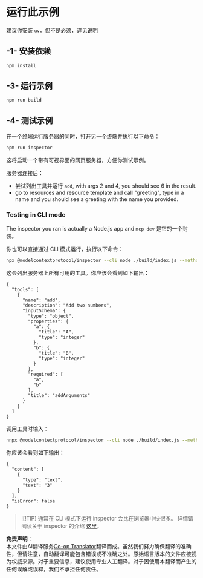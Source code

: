 <!--
CO_OP_TRANSLATOR_METADATA:
{
  "original_hash": "ac67652abc453e2a7e2c75cd7a8897ae",
  "translation_date": "2025-05-16T15:10:45+00:00",
  "source_file": "03-GettingStarted/01-first-server/solution/typescript/README.md",
  "language_code": "zh"
}
-->
# 运行此示例

建议你安装 `uv`，但不是必须，详见[说明](https://docs.astral.sh/uv/#highlights)

## -1- 安装依赖

```bash
npm install
```

## -3- 运行示例

```bash
npm run build
```

## -4- 测试示例

在一个终端运行服务器的同时，打开另一个终端并执行以下命令：

```bash
npm run inspector
```

这将启动一个带有可视界面的网页服务器，方便你测试示例。

服务器连接后：

- 尝试列出工具并运行 `add`, with args 2 and 4, you should see 6 in the result.
- go to resources and resource template and call "greeting", type in a name and you should see a greeting with the name you provided.

### Testing in CLI mode

The inspector you ran is actually a Node.js app and `mcp dev` 是它的一个封装。

你也可以直接通过 CLI 模式运行，执行以下命令：

```bash
npx @modelcontextprotocol/inspector --cli node ./build/index.js --method tools/list
```

这会列出服务器上所有可用的工具。你应该会看到如下输出：

```text
{
  "tools": [
    {
      "name": "add",
      "description": "Add two numbers",
      "inputSchema": {
        "type": "object",
        "properties": {
          "a": {
            "title": "A",
            "type": "integer"
          },
          "b": {
            "title": "B",
            "type": "integer"
          }
        },
        "required": [
          "a",
          "b"
        ],
        "title": "addArguments"
      }
    }
  ]
}
```

调用工具时输入：

```bash
nnpx @modelcontextprotocol/inspector --cli node ./build/index.js --method tools/call --tool-name add --tool-arg a=1 --tool-arg b=2
```

你应该会看到如下输出：

```text
{
  "content": [
    {
      "type": "text",
      "text": "3"
    }
  ],
  "isError": false
}
```

> ![!TIP]
> 通常在 CLI 模式下运行 inspector 会比在浏览器中快很多。
> 详情请阅读关于 inspector 的介绍 [这里](https://github.com/modelcontextprotocol/inspector)。

**免责声明**：  
本文件由AI翻译服务[Co-op Translator](https://github.com/Azure/co-op-translator)翻译而成。虽然我们努力确保翻译的准确性，但请注意，自动翻译可能包含错误或不准确之处。原始语言版本的文件应被视为权威来源。对于重要信息，建议使用专业人工翻译。对于因使用本翻译而产生的任何误解或误释，我们不承担任何责任。